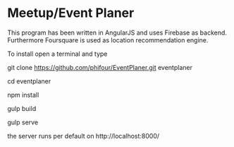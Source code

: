 Meetup/Event Planer
===================

This program has been written in AngularJS and uses Firebase as backend. Furthermore Foursquare is used as location recommendation engine.

To install open a terminal and type

git clone https://github.com/phifour/EventPlaner.git eventplaner

cd eventplaner

npm install

gulp build

gulp serve

the server runs per default on http://localhost:8000/